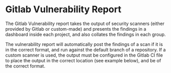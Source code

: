 # Gitlab Vulnerability Report

The Gitlab Vulnerability report takes the output of security scanners (either provided by Gitlab or custom-made) and presents the findings in a dashboard inside each project, and also collates the findings in each group.

The vulnerability report will automatically post the findings of a scan if it is in the correct format, and run against the default branch of a repository. If a custom scanner is used, the output must be configured in the Gitlab CI file to place the output in the correct location (see example below), and be of the correct format. 